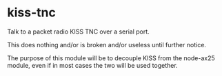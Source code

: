 # kiss-tnc
Talk to a packet radio KISS TNC over a serial port.

This does nothing and/or is broken and/or useless until further notice.

The purpose of this module will be to decouple KISS from the node-ax25 module,
even if in most cases the two will be used together.
